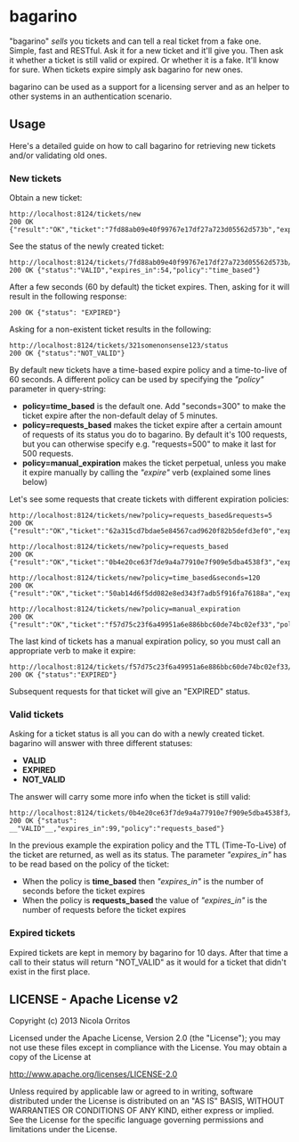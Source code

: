 bagarino
========
"bagarino" _sells_ you tickets and can tell a real ticket from a fake one. Simple, fast and RESTful.
Ask it for a new ticket and it'll give you. Then ask it whether a ticket is still valid or expired. Or whether it is a fake. It'll know for sure.
When tickets expire simply ask bagarino for new ones.

bagarino can be used as a support for a licensing server and as an helper to other systems in an authentication scenario.


Usage
-----
Here's a detailed guide on how to call bagarino for retrieving new tickets and/or validating old ones.

### New tickets
Obtain a new ticket:

    http://localhost:8124/tickets/new
    200 OK {"result":"OK","ticket":"7fd88ab09e40f99767e17df27a723d05562d573b","expires_in":60,"policy":"time_based"}

See the status of the newly created ticket:

    http://localhost:8124/tickets/7fd88ab09e40f99767e17df27a723d05562d573b/status
    200 OK {"status":"VALID","expires_in":54,"policy":"time_based"}

After a few seconds (60 by default) the ticket expires. Then, asking for it will result in the following response:

    200 OK {"status": "EXPIRED"}

Asking for a non-existent ticket results in the following:

    http://localhost:8124/tickets/321somenonsense123/status
    200 OK {"status":"NOT_VALID"}

By default new tickets have a time-based expire policy and a time-to-live of 60 seconds.
A different policy can be used by specifying the _"policy"_ parameter in query-string:
 * **policy=time_based** is the default one. Add "seconds=300" to make the ticket expire after the non-default delay of 5 minutes.
 * **policy=requests_based** makes the ticket expire after a certain amount of requests of its status you do to bagarino. By default it's 100 requests, but you can otherwise specify e.g. "requests=500" to make it last for 500 requests.
 * **policy=manual_expiration** makes the ticket perpetual, unless you make it expire manually by calling the _"expire"_ verb (explained some lines below)

Let's see some requests that create tickets with different expiration policies:

    http://localhost:8124/tickets/new?policy=requests_based&requests=5
    200 OK {"result":"OK","ticket":"62a315cd7bdae5e84567cad9620f82b5defd3ef0","expires_in":5,"policy":"requests_based"}
    
    http://localhost:8124/tickets/new?policy=requests_based
    200 OK {"result":"OK","ticket":"0b4e20ce63f7de9a4a77910e7f909e5dba4538f3","expires_in":100,"policy":"requests_based"}
    
    http://localhost:8124/tickets/new?policy=time_based&seconds=120
    200 OK {"result":"OK","ticket":"50ab14d6f5dd082e8ed343f7adb5f916fa76188a","expires_in":120,"policy":"time_based"}
    
    http://localhost:8124/tickets/new?policy=manual_expiration
    200 OK {"result":"OK","ticket":"f57d75c23f6a49951a6e886bbc60de74bc02ef33","policy":"manual_expiration"}

The last kind of tickets has a manual expiration policy, so you must call an appropriate verb to make it expire:

    http://localhost:8124/tickets/f57d75c23f6a49951a6e886bbc60de74bc02ef33/expire
    200 OK {"status":"EXPIRED"}

Subsequent requests for that ticket will give an "EXPIRED" status.


### Valid tickets
Asking for a ticket status is all you can do with a newly created ticket. bagarino will answer with three different statuses:
 * **VALID**
 * **EXPIRED**
 * **NOT_VALID**

The answer will carry some more info when the ticket is still valid:

    http://localhost:8124/tickets/0b4e20ce63f7de9a4a77910e7f909e5dba4538f3/status
    200 OK {"status": __"VALID"__,"expires_in":99,"policy":"requests_based"}

In the previous example the expiration policy and the TTL (Time-To-Live) of the ticket are returned, as well as its status.
The parameter *"expires_in"* has to be read based on the policy of the ticket:
 * When the policy is **time_based** then _"expires_in"_ is the number of seconds before the ticket expires
 * When the policy is **requests_based** the value of _"expires_in"_ is the number of requests before the ticket expires


### Expired tickets
Expired tickets are kept in memory by bagarino for 10 days. After that time a call to their status will return "NOT_VALID" as it would for a ticket that didn't exist in the first place.



LICENSE - Apache License v2
---------------------------
Copyright (c) 2013 Nicola Orritos

Licensed under the Apache License, Version 2.0 (the "License");
you may not use these files except in compliance with the License.
You may obtain a copy of the License at

   http://www.apache.org/licenses/LICENSE-2.0

Unless required by applicable law or agreed to in writing, software
distributed under the License is distributed on an "AS IS" BASIS,
WITHOUT WARRANTIES OR CONDITIONS OF ANY KIND, either express or implied.
See the License for the specific language governing permissions and
limitations under the License.

